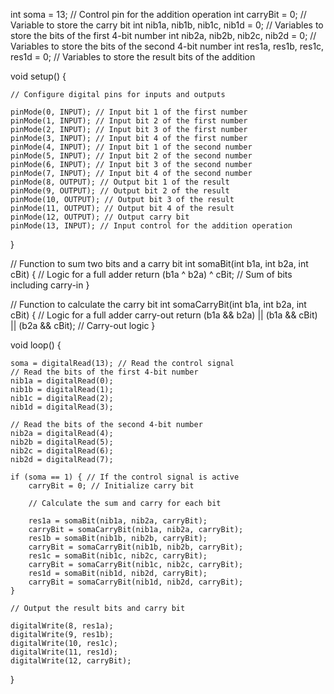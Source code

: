int soma = 13; // Control pin for the addition operation
int carryBit = 0; // Variable to store the carry bit
int nib1a, nib1b, nib1c, nib1d = 0; // Variables to store the bits of the first 4-bit number
int nib2a, nib2b, nib2c, nib2d = 0; // Variables to store the bits of the second 4-bit number
int res1a, res1b, res1c, res1d = 0; // Variables to store the result bits of the addition

void setup() {

    // Configure digital pins for inputs and outputs

    pinMode(0, INPUT); // Input bit 1 of the first number
    pinMode(1, INPUT); // Input bit 2 of the first number
    pinMode(2, INPUT); // Input bit 3 of the first number
    pinMode(3, INPUT); // Input bit 4 of the first number
    pinMode(4, INPUT); // Input bit 1 of the second number
    pinMode(5, INPUT); // Input bit 2 of the second number
    pinMode(6, INPUT); // Input bit 3 of the second number
    pinMode(7, INPUT); // Input bit 4 of the second number
    pinMode(8, OUTPUT); // Output bit 1 of the result
    pinMode(9, OUTPUT); // Output bit 2 of the result
    pinMode(10, OUTPUT); // Output bit 3 of the result
    pinMode(11, OUTPUT); // Output bit 4 of the result
    pinMode(12, OUTPUT); // Output carry bit
    pinMode(13, INPUT); // Input control for the addition operation
}

// Function to sum two bits and a carry bit
int somaBit(int b1a, int b2a, int cBit) {
    // Logic for a full adder
    return (b1a ^ b2a) ^ cBit; // Sum of bits including carry-in
}

// Function to calculate the carry bit
int somaCarryBit(int b1a, int b2a, int cBit) {
    // Logic for a full adder carry-out
    return (b1a && b2a) || (b1a && cBit) || (b2a && cBit); // Carry-out logic
}

void loop() {
    
    soma = digitalRead(13); // Read the control signal
    // Read the bits of the first 4-bit number
    nib1a = digitalRead(0);
    nib1b = digitalRead(1);
    nib1c = digitalRead(2);
    nib1d = digitalRead(3);

    // Read the bits of the second 4-bit number
    nib2a = digitalRead(4);
    nib2b = digitalRead(5);
    nib2c = digitalRead(6);
    nib2d = digitalRead(7);

    if (soma == 1) { // If the control signal is active
        carryBit = 0; // Initialize carry bit

        // Calculate the sum and carry for each bit

        res1a = somaBit(nib1a, nib2a, carryBit);
        carryBit = somaCarryBit(nib1a, nib2a, carryBit);
        res1b = somaBit(nib1b, nib2b, carryBit);
        carryBit = somaCarryBit(nib1b, nib2b, carryBit);
        res1c = somaBit(nib1c, nib2c, carryBit);
        carryBit = somaCarryBit(nib1c, nib2c, carryBit);
        res1d = somaBit(nib1d, nib2d, carryBit);
        carryBit = somaCarryBit(nib1d, nib2d, carryBit);
    }

    // Output the result bits and carry bit

    digitalWrite(8, res1a);
    digitalWrite(9, res1b);
    digitalWrite(10, res1c);
    digitalWrite(11, res1d);
    digitalWrite(12, carryBit);
}
